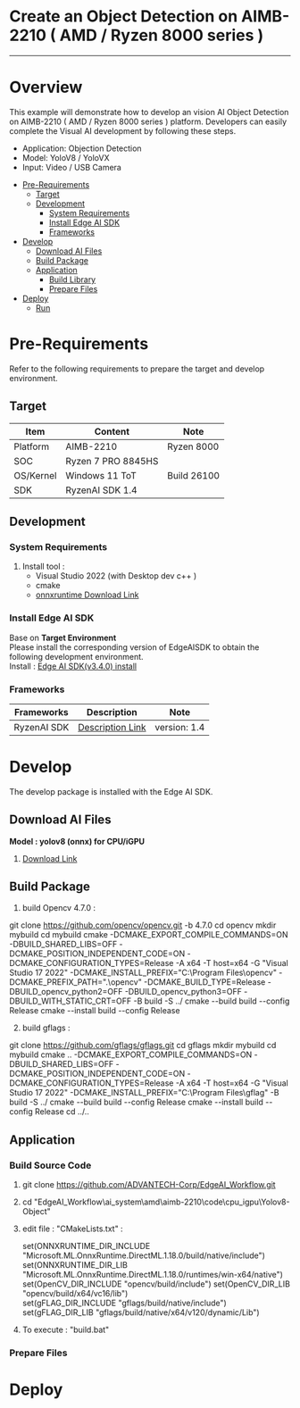 # Create an Object Detection on AIMB-2210 ( AMD / Ryzen 8000 series )

---

# Overview
This example will demonstrate how to develop an vision AI Object Detection on AIMB-2210 ( AMD / Ryzen 8000 series ) platform.
Developers can easily complete the Visual AI development by following these steps.
 
* Application: Objection Detection  
* Model: YoloV8 / YoloVX  
* Input: Video / USB Camera



- [Pre-Requirements](#pre-requirements) <!-- prerequisite -->
  - [Target](#target) <!-- prerequisite -->
  - [Development](#development) <!-- prerequisite -->
       - [System Requirements](#system-requirements)
       - [Install Edge AI SDK](#install-edge-ai-sdk)
       - [Frameworks](#frameworks)
- [Develop](#develop)<!-- prerequisite -->
  - [Download AI Files](#download-ai-files)<!-- prerequisite -->
  - [Build Package](#build-package)<!-- prerequisite -->
  - [Application](#application)<!-- prerequisite -->
       - [Build Library](#build-library)
       - [Prepare Files](#prepare-files)
- [Deploy](#deploy)<!-- prerequisite -->
  - [Run](#run)<!-- prerequisite -->


# Pre-Requirements
Refer to the following requirements to prepare the target and develop environment.    


## Target
| Item | Content | Note |
| -------- | -------- | -------- |
| Platform |   AIMB-2210  |  Ryzen 8000   |
| SOC  |    Ryzen 7 PRO 8845HS  |   |
| OS/Kernel |  Windows 11 ToT  | Build 26100  |
| SDK| RyzenAI SDK 1.4 |   |




## Development
### System Requirements
1. Install tool :
   - Visual Studio 2022 (with Desktop dev c++ )  
   - cmake   
   - [onnxruntime Download Link](https://github.com/microsoft/onnxruntime/releases/download/v1.18.0/Microsoft.ML.OnnxRuntime.DirectML.1.18.0.zip)


### Install Edge AI SDK 
Base on **Target Environment**  
Please install the corresponding version of EdgeAISDK to obtain the following development environment.  
Install :  [Edge AI SDK(v3.4.0) install](https://ess-wiki.advantech.com.tw/view/Edge_AI_SDK/Download)  




### Frameworks 

| Frameworks  | Description  | Note | 
|----------------|-------------|---------------------| 
| RyzenAI SDK|  [Description Link](https://ryzenai.docs.amd.com/en/latest/relnotes.html#version-1-4) | version: 1.4 | 
 

 
# Develop  
The develop package is installed with the Edge AI SDK. 

 
## Download AI Files
**Model : yolov8 (onnx) for CPU/iGPU**
  
1. [Download Link](https://github.com/ultralytics/assets/releases/download/v8.3.0/yolov8n.pt)
 

## Build Package

 
1. build  Opencv 4.7.0 : 

 git clone https://github.com/opencv/opencv.git -b 4.7.0
cd opencv
mkdir mybuild
cd mybuild
cmake -DCMAKE_EXPORT_COMPILE_COMMANDS=ON -DBUILD_SHARED_LIBS=OFF -DCMAKE_POSITION_INDEPENDENT_CODE=ON -DCMAKE_CONFIGURATION_TYPES=Release -A x64 -T host=x64 -G "Visual Studio 17 2022" -DCMAKE_INSTALL_PREFIX="C:\Program Files\opencv" -DCMAKE_PREFIX_PATH=".\opencv" -DCMAKE_BUILD_TYPE=Release -DBUILD_opencv_python2=OFF -DBUILD_opencv_python3=OFF -DBUILD_WITH_STATIC_CRT=OFF -B build -S ../
cmake --build build --config Release
cmake --install build --config Release


2. build gflags :

 git clone https://github.com/gflags/gflags.git
cd gflags
mkdir mybuild
cd mybuild
cmake .. -DCMAKE_EXPORT_COMPILE_COMMANDS=ON -DBUILD_SHARED_LIBS=OFF -DCMAKE_POSITION_INDEPENDENT_CODE=ON -DCMAKE_CONFIGURATION_TYPES=Release -A x64 -T host=x64 -G "Visual Studio 17 2022" -DCMAKE_INSTALL_PREFIX="C:\Program Files\gflag"  -B build -S ../
cmake --build build --config Release
cmake --install build --config Release
cd ../..


 
## Application   
### Build Source Code 

1. git clone https://github.com/ADVANTECH-Corp/EdgeAI_Workflow.git
2. cd "EdgeAI_Workflow\ai_system\amd\aimb-2210\code\cpu_igpu\Yolov8-Object"
3. edit file : "CMakeLists.txt" :
    
   set(ONNXRUNTIME_DIR_INCLUDE "Microsoft.ML.OnnxRuntime.DirectML.1.18.0/build/native/include")  
   set(ONNXRUNTIME_DIR_LIB "Microsoft.ML.OnnxRuntime.DirectML.1.18.0/runtimes/win-x64/native")  
   set(OpenCV_DIR_INCLUDE "opencv/build/include")
   set(OpenCV_DIR_LIB "opencv/build/x64/vc16/lib")  
   set(gFLAG_DIR_INCLUDE "gflags/build/native/include")
   set(gFLAG_DIR_LIB "gflags/build/native/x64/v120/dynamic/Lib")  

4. To execute : "build.bat"

### Prepare Files

 
# Deploy 
